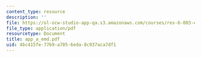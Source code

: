 ```yaml
---
content_type: resource
description: ''
file: https://ol-ocw-studio-app-qa.s3.amazonaws.com/courses/res-6-003-electromechanical-dynamics-spring-2009/4bc415fe77b9a7056eda8c937aca7df1_app_a_emd.pdf
file_type: application/pdf
resourcetype: Document
title: app_a_emd.pdf
uid: 4bc415fe-77b9-a705-6eda-8c937aca7df1
---
```

